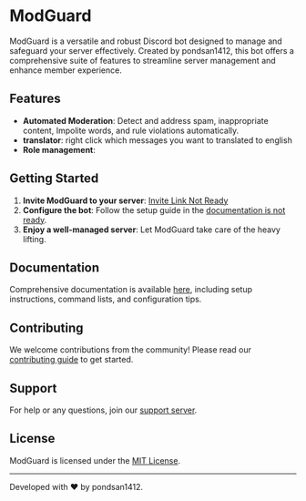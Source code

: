 # ModGuard

ModGuard is a versatile and robust Discord bot designed to manage and safeguard your server effectively. Created by pondsan1412, this bot offers a comprehensive suite of features to streamline server management and enhance member experience.

## Features

- **Automated Moderation**: Detect and address spam, inappropriate content, Impolite words, and rule violations automatically.
- **translator**: right click which messages you want to translated to english
- **Role management**: 
## Getting Started

1. **Invite ModGuard to your server**: [Invite Link Not Ready](#)
2. **Configure the bot**: Follow the setup guide in the [documentation is not ready](#).
3. **Enjoy a well-managed server**: Let ModGuard take care of the heavy lifting.

## Documentation

Comprehensive documentation is available [here](#), including setup instructions, command lists, and configuration tips.

## Contributing

We welcome contributions from the community! Please read our [contributing guide](#) to get started.

## Support

For help or any questions, join our [support server](#).

## License

ModGuard is licensed under the [MIT License](LICENSE).

---

Developed with ❤️ by pondsan1412.
